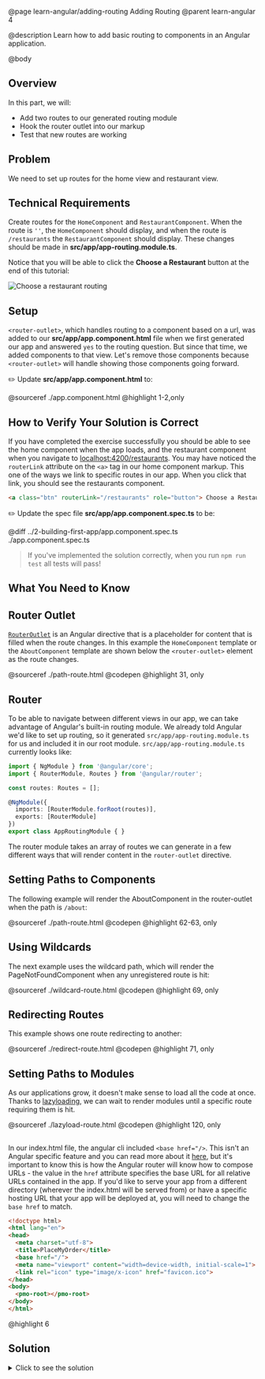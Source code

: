@page learn-angular/adding-routing Adding Routing
@parent learn-angular 4

@description Learn how to add basic routing to components in an Angular application.

@body

## Overview

In this part, we will:

- Add two routes to our generated routing module
- Hook the router outlet into our markup
- Test that new routes are working

## Problem

We need to set up routes for the home view and restaurant view.

## Technical Requirements

Create routes for the `HomeComponent` and `RestaurantComponent`. When the route is `''`, the `HomeComponent` should display, and when the route is `/restaurants` the `RestaurantComponent` should display. These changes should be made in **src/app/app-routing.module.ts**.

Notice that you will be able to click the **Choose a Restaurant** button
at the end of this tutorial:

![Choose a restaurant routing](../static/img/angular/4-adding-routing/after.gif 'Choose a restaurant routing')

## Setup

`<router-outlet>`, which handles routing to a component based on a url, was added to our **src/app/app.component.html** file when we first generated our app and answered `yes` to the routing question. But since that time, we added components to that view. Let's remove those components because `<router-outlet>` will handle showing
those components going forward.

✏️ Update **src/app/app.component.html** to:

@sourceref ./app.component.html
@highlight 1-2,only

## How to Verify Your Solution is Correct

If you have completed the exercise successfully you should be able to see the home component when the app loads, and the restaurant component when you navigate to <a href="http://localhost:4200/restaurants" >localhost:4200/restaurants</a>. You may have noticed the `routerLink` attribute on the `<a>` tag in our home component markup. This one of the ways we link to specific routes in our app. When you click that link, you should see the restaurants component.

```html
<a class="btn" routerLink="/restaurants" role="button"> Choose a Restaurant </a>
```

✏️ Update the spec file **src/app/app.component.spec.ts** to be:

@diff ../2-building-first-app/app.component.spec.ts ./app.component.spec.ts

> If you've implemented the solution correctly, when you run `npm run test` all tests will pass!

## What You Need to Know

## Router Outlet

<a href="https://angular.io/api/router/RouterOutlet" >`RouterOutlet`</a> is an Angular directive that is a placeholder for content that is filled when the route changes. In this example the `HomeComponent` template or the `AboutComponent` template are shown below the `<router-outlet>` element as the route changes.

@sourceref ./path-route.html
@codepen
@highlight 31, only

## Router

To be able to navigate between different views in our app, we can take advantage of Angular's built-in routing module. We already told Angular we'd like to set up routing, so it generated `src/app/app-routing.module.ts` for us and included it in our root module. `src/app/app-routing.module.ts` currently looks like:

```typescript
import { NgModule } from '@angular/core';
import { RouterModule, Routes } from '@angular/router';

const routes: Routes = [];

@NgModule({
  imports: [RouterModule.forRoot(routes)],
  exports: [RouterModule]
})
export class AppRoutingModule { }

```

The router module takes an array of routes we can generate in a few different ways that will render content in the `router-outlet` directive.

## Setting Paths to Components

The following example will render the AboutComponent in the router-outlet when the path is `/about`:

@sourceref ./path-route.html
@codepen
@highlight 62-63, only

## Using Wildcards

The next example uses the wildcard path, which will render the PageNotFoundComponent when any unregistered route is hit:

@sourceref ./wildcard-route.html
@codepen
@highlight 69, only

## Redirecting Routes

This example shows one route redirecting to another:

@sourceref ./redirect-route.html
@codepen
@highlight 71, only

## Setting Paths to Modules

As our applications grow, it doesn't make sense to load all the code at once. Thanks to <a href="https://angular.io/guide/lazy-loading-ngmodules" >lazyloading</a>, we can wait to render modules until a specific route requiring them is hit.

@sourceref ./lazyload-route.html
@codepen
@highlight 120, only

## <base-href>

In our index.html file, the angular cli included `<base href="/>`. This isn't an Angular specific feature and you can read more about it <a href="https://developer.mozilla.org/en-US/docs/Web/HTML/Element/base">here</a>, but it's important to know this is how the Angular router will know how to compose URLs - the value in the `href` attribute specifies the base URL for all relative URLs contained in the app. If you'd like to serve your app from a different directory (wherever the index.html will be served from) or have a specific hosting URL that your app will be deployed at, you will need to change the `base href` to match.

```html
<!doctype html>
<html lang="en">
<head>
  <meta charset="utf-8">
  <title>PlaceMyOrder</title>
  <base href="/">
  <meta name="viewport" content="width=device-width, initial-scale=1">
  <link rel="icon" type="image/x-icon" href="favicon.ico">
</head>
<body>
  <pmo-root></pmo-root>
</body>
</html>
```

@highlight 6

## Solution

<details>
<summary>Click to see the solution</summary>
✏️ Update **src/app/app-routing.module.ts** to:

@sourceref ./app-routing.module.ts
@highlight 3,4,6-15

</details>
